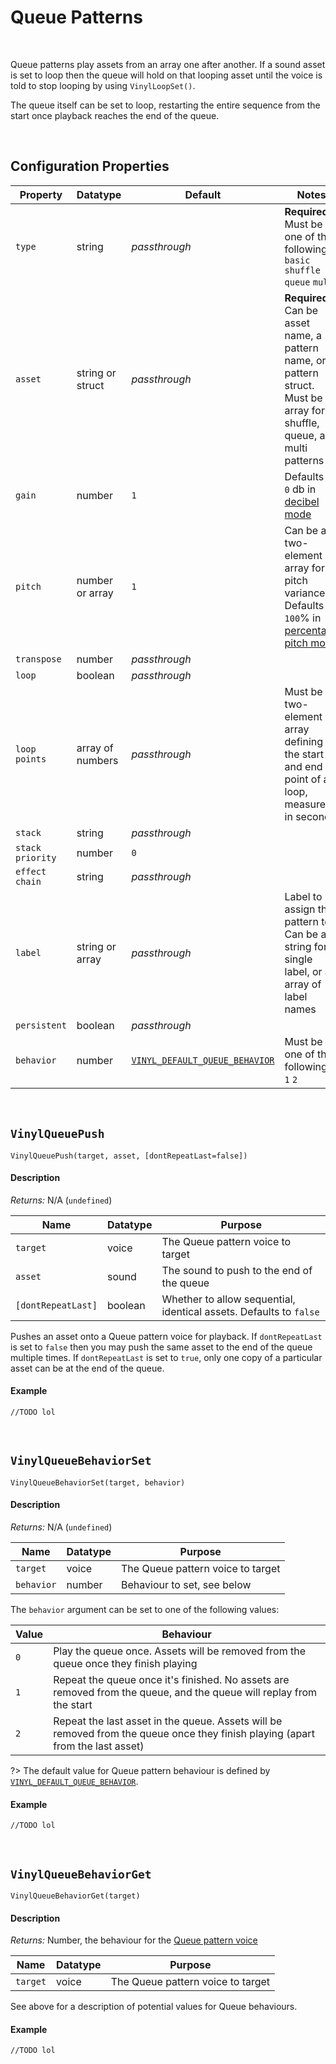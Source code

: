 # Queue Patterns

&nbsp;

Queue patterns play assets from an array one after another. If a sound asset is set to loop then the queue will hold on that looping asset until the voice is told to stop looping by using `VinylLoopSet()`.

The queue itself can be set to loop, restarting the entire sequence from the start once playback reaches the end of the queue.

&nbsp;

## Configuration Properties

|Property        |Datatype        |Default                                        |Notes                                                                                                                        |
|----------------|----------------|-----------------------------------------------|-----------------------------------------------------------------------------------------------------------------------------|
|`type`          |string          |*passthrough*                                  |**Required.** Must be one of the following: `basic` `shuffle` `queue` `multi`                                                |
|`asset`         |string or struct|*passthrough*                                  |**Required.** Can be asset name, a pattern name, or a pattern struct. Must be an array for shuffle, queue, and multi patterns|
|`gain`          |number          |`1`                                            |Defaults to `0` db in [decibel mode](Config-Macros)                                                                          |
|`pitch`         |number or array |`1`                                            |Can be a two-element array for pitch variance. Defaults to `100`% in [percentage pitch mode](Config-Macros)                  |
|`transpose`     |number          |*passthrough*                                  |                                                                                                                             |
|`loop`          |boolean         |*passthrough*                                  |                                                                                                                             |
|`loop points`   |array of numbers|*passthrough*                                  |Must be a two-element array defining the start and end point of a loop, measured in seconds                                  |
|`stack`         |string          |*passthrough*                                  |                                                                                                                             |
|`stack priority`|number          |`0`                                            |                                                                                                                             |
|`effect chain`  |string          |*passthrough*                                  |                                                                                                                             |
|`label`         |string or array |*passthrough*                                  |Label to assign this pattern to. Can be a string for a single label, or an array of label names                              |
|`persistent`    |boolean         |*passthrough*                                  |                                                                                                                             |
|`behavior`      |number          |[`VINYL_DEFAULT_QUEUE_BEHAVIOR`](Config-Macros)|Must be one of the following: `0` `1` `2`             |

&nbsp;

## `VinylQueuePush`

`VinylQueuePush(target, asset, [dontRepeatLast=false])`

<!-- tabs:start -->

#### **Description**

*Returns:* N/A (`undefined`)

|Name              |Datatype|Purpose                                                           |
|------------------|--------|------------------------------------------------------------------|
|`target`          |voice   |The Queue pattern voice to target                                 |
|`asset`           |sound   |The sound to push to the end of the queue                         |
|`[dontRepeatLast]`|boolean |Whether to allow sequential, identical assets. Defaults to `false`|

Pushes an asset onto a Queue pattern voice for playback. If `dontRepeatLast` is set to `false` then you may push the same asset to the end of the queue multiple times. If `dontRepeatLast` is set to `true`, only one copy of a particular asset can be at the end of the queue.

#### **Example**

```gml
//TODO lol
```

<!-- tabs:end -->

&nbsp;

## `VinylQueueBehaviorSet`

`VinylQueueBehaviorSet(target, behavior)`

<!-- tabs:start -->

#### **Description**

*Returns:* N/A (`undefined`)

|Name      |Datatype|Purpose                          |
|----------|--------|---------------------------------|
|`target`  |voice   |The Queue pattern voice to target|
|`behavior`|number  |Behaviour to set, see below      |

The `behavior` argument can be set to one of the following values:

|Value|Behaviour                                                                                                                     |
|-----|------------------------------------------------------------------------------------------------------------------------------|
|`0`  |Play the queue once. Assets will be removed from the queue once they finish playing                                           |
|`1`  |Repeat the queue once it's finished. No assets are removed from the queue, and the queue will replay from the start           |
|`2`  |Repeat the last asset in the queue. Assets will be removed from the queue once they finish playing (apart from the last asset)|

?> The default value for Queue pattern behaviour is defined by [`VINYL_DEFAULT_QUEUE_BEHAVIOR`](Config-Macros).

#### **Example**

```gml
//TODO lol
```

<!-- tabs:end -->

&nbsp;

## `VinylQueueBehaviorGet`

`VinylQueueBehaviorGet(target)`

<!-- tabs:start -->

#### **Description**

*Returns:* Number, the behaviour for the [Queue pattern voice](Terminology)

|Name    |Datatype|Purpose                          |
|--------|--------|---------------------------------|
|`target`|voice   |The Queue pattern voice to target|

See above for a description of potential values for Queue behaviours.

#### **Example**

```gml
//TODO lol
```

<!-- tabs:end -->